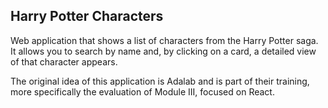 

## Harry Potter Characters

Web application that shows a list of characters from the Harry Potter saga. It allows you to search by name and, by clicking on a card, a detailed view of that character appears.

The original idea of this application is Adalab and is part of their training, more specifically the evaluation of Module III, focused on React.
